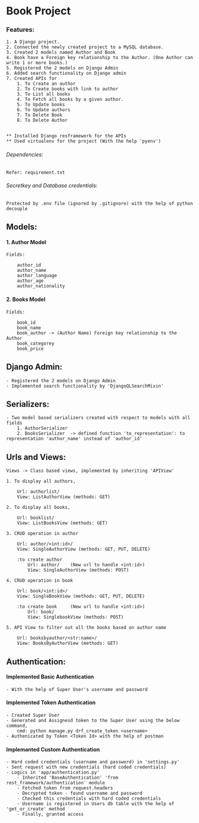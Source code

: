 # Book Project

### Features:

    1. A Django project.
    2. Connected the newly created project to a MySQL database. 
    3. Created 2 models named Author and Book
    4. Book have a Foreign key relationship to the Author. (One Author can write 1 or more books.)
    5. Registered the 2 models on Django Admin
    6. Added search functionality on Django admin
    7. Created APIs for
        1. To Create an author
        2. To Create books with link to author
        3. To List all books
        4. To Fetch all books by a given author.
        5. To Update books
        6. To Update authors
        7. To Delete Book
        8. To Delete Author

    
    ** Installed Django resframework for the APIs
    ** Used virtualenv for the project (With the help 'pyenv')

###### Dependencies:

    Refer: requirement.txt 

###### Secretkey and Database credentials:

    Protected by .env file (ignored by .gitignore) with the help of python decouple

## Models:

#### 1. Author Model

    Fields:

        author_id
        author_name
        author_language 
        author_age
        author_nationality

#### 2. Books Model

    Fields:

        book_id
        book_name 
        book_author -> (Author Name) Foreign key relationship to the Author
        book_categorey 
        book_price 

## Django Admin:

    - Registered the 2 models on Django Admin
    - Implemented search functionality by 'DjangoQLSearchMixin'

## Serializers:

    - Two model based serializers created with respect to models with all fields
        1. AuthorSerializer
        2. BooksSerializer  -> defined function 'to_representation': to representation 'author_name' instead of 'author_id'

## Urls and Views:

    Views -> Class based views, implemented by inheriting 'APIView'

    1. To display all authors,

        Url: authorlist/
        View: ListAuthorView (methods: GET)

    2. To display all books,

        Url: booklist/
        View: ListBooksView (methods: GET)

    3. CRUD operation in author

        Url: author/<int:id>/
        View: SingleAuthorView (methods: GET, PUT, DELETE)

        :to create author
            Url: author/    (New url to handle <int:id>)
            View: SingleAuthorView (methods: POST)

    4. CRUD operation in book

        Url: book/<int:id>/
        View: SingleBookView (methods: GET, PUT, DELETE)

        :to create book     (New url to handle <int:id>)
            Url: book/
            View: SinglebookView (methods: POST)

    5. API View to filter out all the books based on author name

        Url: booksbyauthor/<str:name>/
        View: BooksByAuthorView (methods: GET)

## Authentication:

#### Implemented Basic Authentication

    - With the help of Super User's username and password

#### Implemented Token Authentication

    - Created Super User
    - Generated and Assignesd token to the Super User using the below command,
        cmd: python manage.py drf_create_token <username>
    - Authenicated by Token <Token Id> with the help of postman

#### Implemanted Custom Authentication

    - Hard coded credentials (username and password) in 'settings.py'
    - Sent request with new credentials (hard coded credentials)
    - Logics in 'app/authentication.py'
        - Inherited 'BaseAuthentication' 'from rest_framework/authentication' module
        - Fetched token from request.headers
        - Decrypted token - found username and password
        - Checked this credentials with hard coded credentials
        - Username is registered in Users db table with the help of 'get_or_create' method
        - Finally, granted access


### <!-- The End -->